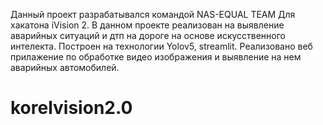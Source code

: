 Данный проект разрабатывался командой NAS-EQUAL TEAM Для хакатона iVision 2.
В данном проекте реализован на выявление аварийных ситуаций и дтп на дороге на основе искусственного интелекта.
Построен на технологии Yolov5, streamlit.
Реализовано веб прилажение по обработке видео изображения и выявление на нем аварийных автомобилей. 

# korelvision2.0

